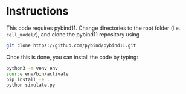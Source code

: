 # Instructions

This code requires pybind11. Change directories to the root folder (i.e. `cell_model/`), 
and clone the pybind11 repository using 

```bash 
git clone https://github.com/pybind/pybind11.git
```

Once this is done, you can install the code by typing:

```bash
python3 -m venv env
source env/bin/activate
pip install -e .
python simulate.py
```
